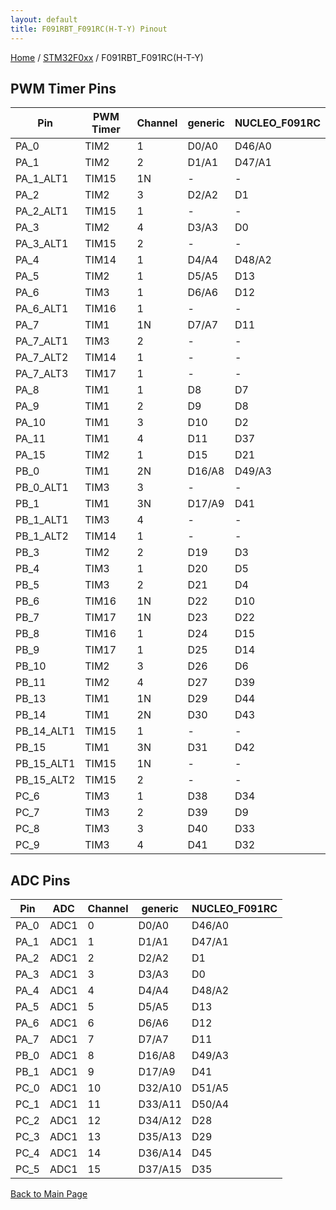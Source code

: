 ```yaml
---
layout: default
title: F091RBT_F091RC(H-T-Y) Pinout
---
```


[Home](../../index.md) / [STM32F0xx](../index.md) / F091RBT_F091RC(H-T-Y)

## PWM Timer Pins

| Pin | PWM Timer | Channel | generic | NUCLEO_F091RC |
| --- | --- | --- | --- | --- |
| PA_0 | TIM2 | 1 | D0/A0 | D46/A0 |
| PA_1 | TIM2 | 2 | D1/A1 | D47/A1 |
| PA_1_ALT1 | TIM15 | 1N | - | - |
| PA_2 | TIM2 | 3 | D2/A2 | D1 |
| PA_2_ALT1 | TIM15 | 1 | - | - |
| PA_3 | TIM2 | 4 | D3/A3 | D0 |
| PA_3_ALT1 | TIM15 | 2 | - | - |
| PA_4 | TIM14 | 1 | D4/A4 | D48/A2 |
| PA_5 | TIM2 | 1 | D5/A5 | D13 |
| PA_6 | TIM3 | 1 | D6/A6 | D12 |
| PA_6_ALT1 | TIM16 | 1 | - | - |
| PA_7 | TIM1 | 1N | D7/A7 | D11 |
| PA_7_ALT1 | TIM3 | 2 | - | - |
| PA_7_ALT2 | TIM14 | 1 | - | - |
| PA_7_ALT3 | TIM17 | 1 | - | - |
| PA_8 | TIM1 | 1 | D8 | D7 |
| PA_9 | TIM1 | 2 | D9 | D8 |
| PA_10 | TIM1 | 3 | D10 | D2 |
| PA_11 | TIM1 | 4 | D11 | D37 |
| PA_15 | TIM2 | 1 | D15 | D21 |
| PB_0 | TIM1 | 2N | D16/A8 | D49/A3 |
| PB_0_ALT1 | TIM3 | 3 | - | - |
| PB_1 | TIM1 | 3N | D17/A9 | D41 |
| PB_1_ALT1 | TIM3 | 4 | - | - |
| PB_1_ALT2 | TIM14 | 1 | - | - |
| PB_3 | TIM2 | 2 | D19 | D3 |
| PB_4 | TIM3 | 1 | D20 | D5 |
| PB_5 | TIM3 | 2 | D21 | D4 |
| PB_6 | TIM16 | 1N | D22 | D10 |
| PB_7 | TIM17 | 1N | D23 | D22 |
| PB_8 | TIM16 | 1 | D24 | D15 |
| PB_9 | TIM17 | 1 | D25 | D14 |
| PB_10 | TIM2 | 3 | D26 | D6 |
| PB_11 | TIM2 | 4 | D27 | D39 |
| PB_13 | TIM1 | 1N | D29 | D44 |
| PB_14 | TIM1 | 2N | D30 | D43 |
| PB_14_ALT1 | TIM15 | 1 | - | - |
| PB_15 | TIM1 | 3N | D31 | D42 |
| PB_15_ALT1 | TIM15 | 1N | - | - |
| PB_15_ALT2 | TIM15 | 2 | - | - |
| PC_6 | TIM3 | 1 | D38 | D34 |
| PC_7 | TIM3 | 2 | D39 | D9 |
| PC_8 | TIM3 | 3 | D40 | D33 |
| PC_9 | TIM3 | 4 | D41 | D32 |


## ADC Pins

| Pin | ADC | Channel | generic | NUCLEO_F091RC |
| --- | --- | --- | --- | --- |
| PA_0 | ADC1 | 0 | D0/A0 | D46/A0 |
| PA_1 | ADC1 | 1 | D1/A1 | D47/A1 |
| PA_2 | ADC1 | 2 | D2/A2 | D1 |
| PA_3 | ADC1 | 3 | D3/A3 | D0 |
| PA_4 | ADC1 | 4 | D4/A4 | D48/A2 |
| PA_5 | ADC1 | 5 | D5/A5 | D13 |
| PA_6 | ADC1 | 6 | D6/A6 | D12 |
| PA_7 | ADC1 | 7 | D7/A7 | D11 |
| PB_0 | ADC1 | 8 | D16/A8 | D49/A3 |
| PB_1 | ADC1 | 9 | D17/A9 | D41 |
| PC_0 | ADC1 | 10 | D32/A10 | D51/A5 |
| PC_1 | ADC1 | 11 | D33/A11 | D50/A4 |
| PC_2 | ADC1 | 12 | D34/A12 | D28 |
| PC_3 | ADC1 | 13 | D35/A13 | D29 |
| PC_4 | ADC1 | 14 | D36/A14 | D45 |
| PC_5 | ADC1 | 15 | D37/A15 | D35 |


[Back to Main Page](../../index.md)